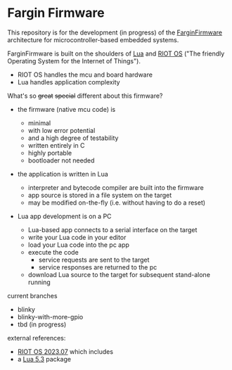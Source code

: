 # Fargin Firmware

This repository is for the development (in progress) of the
[FarginFirmware](http://www.farginFirmware.com) architecture
for microcontroller-based embedded systems.

FarginFirmware is built on the shoulders of [Lua](http://www.lua.org) and
[RIOT OS](http://www.riot-os.org) ("The friendly Operating System for the Internet of Things").

- RIOT OS handles the mcu and board hardware
- Lua handles application complexity

What's so ~~great~~ ~~special~~ different about this firmware?

- the firmware (native mcu code) is
  - minimal
  - with low error potential
  - and a high degree of testability
  - written entirely in C
  - highly portable
  - bootloader not needed

- the application is written in Lua
  - interpreter and bytecode compiler are built into the firmware
  - app source is stored in a file system on the target
  - may be modified on-the-fly (i.e. without having to do a reset)

- Lua app development is on a PC
  - Lua-based app connects to a serial interface on the target
  - write your Lua code in your editor
  - load your Lua code into the pc app
  - execute the code
    - service requests are sent to the target
    - service responses are returned to the pc
  - download Lua source to the target for subsequent stand-alone running


current branches
- blinky
- blinky-with-more-gpio
- tbd (in progress)

external references:
- [RIOT OS 2023.07](https://github.com/RIOT-OS/RIOT/tree/2023.07-branch) which includes
- a [Lua 5.3](https://www.lua.org/versions.html#5.3) package

